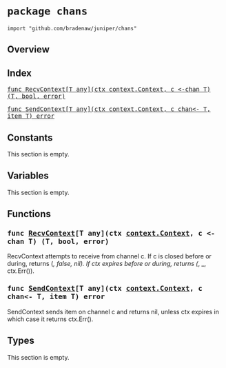 # `package chans`

```
import "github.com/bradenaw/juniper/chans"
```

## Overview



## Index

<samp><a href="#RecvContext">func RecvContext[T any](ctx context.Context, c &lt;-chan T) (T, bool, error)</a></samp>

<samp><a href="#SendContext">func SendContext[T any](ctx context.Context, c chan&lt;- T, item T) error</a></samp>


## Constants

This section is empty.

## Variables

This section is empty.

## Functions

<h3><a id="RecvContext"></a><samp>func <a href="#RecvContext">RecvContext</a>[T any](ctx <a href="https://pkg.go.dev/context#Context">context.Context</a>, c &lt;-chan T) (T, bool, error)</samp></h3>

RecvContext attempts to receive from channel c. If c is closed before or during, returns (_,
false, nil). If ctx expires before or during, returns (_, _, ctx.Err()).


<h3><a id="SendContext"></a><samp>func <a href="#SendContext">SendContext</a>[T any](ctx <a href="https://pkg.go.dev/context#Context">context.Context</a>, c chan&lt;- T, item T) error</samp></h3>

SendContext sends item on channel c and returns nil, unless ctx expires in which case it returns
ctx.Err().


## Types

This section is empty.
